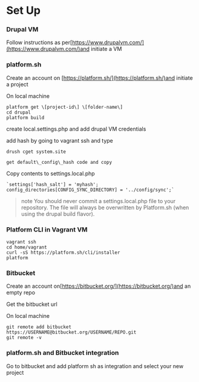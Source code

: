 # Set Up

### Drupal VM

Follow instructions as per[https://www.drupalvm.com/](https://www.drupalvm.com/)and initiate a VM

### platform.sh

Create an account on [https://platform.sh/](https://platform.sh/)and initiate a project

On local machine

```
platform get \[project-id\] \[folder-name\]
cd drupal
platform build
```

create local.settings.php and add drupal VM credentials

add hash by going to vagrant ssh and type

```
drush cget system.site

get default\_config\_hash code and copy
```

Copy contents to settings.local.php

    `settings['hash_salt'] = 'myhash';        
    config_directories[CONFIG_SYNC_DIRECTORY] = '../config/sync';` 

> note You should never commit a settings.local.php file to your repository. The file will always be overwritten by Platform.sh \(when using the drupal build flavor\).

### Platform CLI in Vagrant VM

```
vagrant ssh
cd home/vagrant
curl -sS https://platform.sh/cli/installer
platform
```

### Bitbucket

Create an account on[https://bitbucket.org/](https://bitbucket.org/)and an empty repo

Get the bitbucket url

On local machine

```
git remote add bitbucket https://USERNAME@bitbucket.org/USERNAME/REPO.git
git remote -v
```

### platform.sh and Bitbucket integration

Go to bitbucket and add platform sh as integration and select your new project

